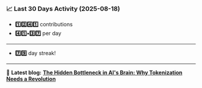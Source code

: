 <!--START_STATS-->
### 📈 Last 30 Days Activity (2025-08-18)  
- **1️⃣2️⃣4️⃣1️⃣** contributions  
- **4️⃣1️⃣•3️⃣7️⃣** per day
---
- **7️⃣9️⃣** day streak!
---
📝 **Latest blog:** [**The Hidden Bottleneck in AI's Brain: Why Tokenization Needs a Revolution**](https://andriak.com/blog/tokenization-revolution)
<!--END_STATS-->
